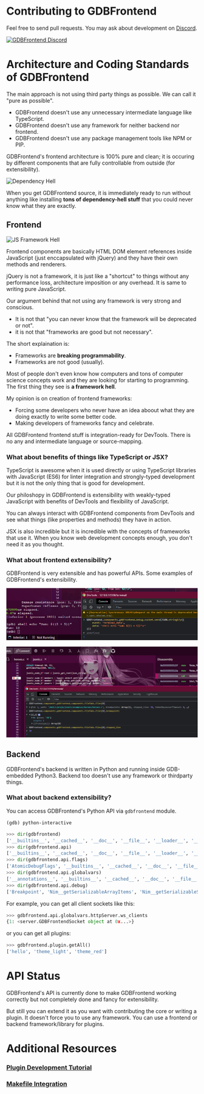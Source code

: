 # Contributing to GDBFrontend
Feel free to send pull requests. You may ask about development on [Discord](https://discord.gg/Vwyr9vrU).

[![GDBFrontend Discord](https://img.shields.io/discord/780821881783713813.svg?color=7289da&label=Discord&logo=discord&style=for-the-badge)](https://discord.gg/RyVY9MtB4S)

# Architecture and Coding Standards of GDBFrontend
The main approach is not using third party things as possible. We can call it "pure as possible".

* GDBFrontend doesn't use any unnecessary intermediate language like TypeScript.
* GDBFrontend doesn't use any framework for neither backend nor frontend.
* GDBFrontend doesn't use any package management tools like NPM or PIP.

GDBFrontend's frontend architecture is 100% pure and clean; it is occuring by different components
that are fully controllable from outside (for extensibility).

![Dependency Hell](https://i.imgur.com/28YtvNu.png)

When you get GDBFrontend source, it is immediately ready to run without anything like installing
**tons of dependency-hell stuff** that you could never know what they are exactly.

## Frontend
![JS Framework Hell](https://i.imgur.com/5R3MzSG.png)

Frontend components are basically HTML DOM element references inside JavaScript (just enccapsulated with jQuery)
and they have their own methods and renderers.

jQuery is not a framework, it is just like a "shortcut" to things without any performance loss, architecture imposition
or any overhead. It is same to writing pure JavaScript.

Our argument behind that not using any framework is very strong and conscious.

* It is not that "you can never know that the framework will be deprecated or not".
* it is not that "frameworks are good but not necessary".

The short explaination is:

* Frameworks are **breaking programmability**.
* Frameworks are not good (usually).

Most of people don't even know how computers and tons of computer science concepts work
and they are looking for starting to programming. The first thing they see is **a framework hell**.

My opinion is on creation of frontend frameworks:

* Forcing some developers who never have an idea aboout what they are doing exactly to write some better code.
* Making developers of frameworks fancy and celebrate.

All GDBFrontend frontend stuff is integration-ready for DevTools. There is no any and intermediate language or source-mapping.

### What about benefits of things like TypeScript or JSX?
TypeScript is awesome when it is used directly or using TypeScript libraries with JavaScript (ES6)
for linter integration and strongly-typed development but it is not the only thing that is good for development.

Our philoshopy in GDBFrontend is extensibility with weakly-typed JavaScript with benefits of DevTools and flexibility of JavaScript.

You can always interact with GDBFrontend components from DevTools and see what things (like properties and methods) they have in action.

JSX is also incredible but it is incredible with the concepts of frameworks that use it. When you know web development concepts enough,
you don't need it as you thought.

### What about frontend extensibility?
GDBFrontend is very extensible and has powerful APIs. Some examples of GDBFrontend's extensibility.

![](media/extensibility-1.png)

![](media/extensibility-2.png)

## Backend
GDBFrontend's backend is written in Python and running inside GDB-embedded Python3. Backend too doesn't use
any framework or thirdparty things.

### What about backend extensibility?
You can access GDBFrontend's Python API via `gdbfrontend` module.

```
(gdb) python-interactive
```

```python
>>> dir(gdbfrontend)
['__builtins__', '__cached__', '__doc__', '__file__', '__loader__', '__name__', '__package__', '__spec__', 'all_urls', 'api', 'commands', 'config', 'gdb', 'http_handler', 'http_server', 'importlib', 'os', 'plugin', 'settings', 'sys', 'thread', 'threading', 'urls', 'util', 'websocket']
>>> dir(gdbfrontend.api)
['__builtins__', '__cached__', '__doc__', '__file__', '__loader__', '__name__', '__package__', '__path__', '__spec__', 'collabration', 'debug', 'flags', 'globalvars', 'process', 'url']
>>> dir(gdbfrontend.api.flags)
['AtomicDebugFlags', '__builtins__', '__cached__', '__doc__', '__file__', '__loader__', '__name__', '__package__', '__spec__', 'threading']
>>> dir(gdbfrontend.api.globalvars)
['__annotations__', '__builtins__', '__cached__', '__doc__', '__file__', '__loader__', '__name__', '__package__', '__spec__', 'access', 'api', 'changed_registers', 'collabration_state', 'debugFlags', 'dont_emit_until_stop_or_exit', 'httpServer', 'http_server', 'inferior_run_times', 'init', 'is_enhanced_collabration', 'lock', 'multiprocessing', 'step_time', 'terminal_id', 'threading']
>>> dir(gdbfrontend.api.debug)
['Breakpoint', 'Nim__getSerializableArrayItems', 'Nim__getSerializableSequenceItems', 'Variable', '__builtins__', '__cached__', '__doc__', '__file__', '__loader__', '__name__', '__package__', '__spec__', 'addBreakpoint', 'api', 'attach', 'backTraceFrame', 'config', 'connect', 'cont', 'delBreakpoint', 'disassemble', 'disassembleFrame', 'execCommand', 'gdb', 'getBreakpoint', 'getBreakpoints', 'getFiles', 'getRegisters', 'getSerializableArrayItems', 'getSerializableStructMembers', 'getSerializableVectorItems', 'getSources', 'getState', 'getVariable', 'getVariableByExpression', 'getVariableInBlock', 'importlib', 'iterateAsmToRet', 'load', 'multiprocessing', 'os', 'pause', 're', 'resolveNonPointer', 'resolveTerminalType', 'resolveTypeTree', 'run', 'selectFrame', 'serializableRepresentation', 'serializableType', 'serializableTypeTree', 'setBreakpointCondition', 'setBreakpointEnabled', 'settings', 'signal', 'step', 'stepInstruction', 'stepOver', 'switchThread', 'sys', 'terminate', 'threadSafe', 'threading', 'time', 'traceback', 'util']
```

For example, you can get all client sockets like this:

```python
>>> gdbfrontend.api.globalvars.httpServer.ws_clients
{1: <server.GDBFrontendSocket object at 0x...>}
```

or you can get all plugins:

```python
>>> gdbfrontend.plugin.getAll()
['hello', 'theme_light', 'theme_red']
```

# API Status
GDBFrontend's API is currently done to make GDBFrontend working correctly but not completely done and fancy for extensibility.

But still you can extend it as you want with contributing the core or writing a plugin. It doesn't force you to use any framework.
You can use a frontend or backend framework/library for plugins.

# Additional Resources
### [Plugin Development Tutorial](https://rohanrhu.github.io/gdb-frontend/tutorials/plugin-development/)
### [Makefile Integration](https://rohanrhu.github.io/gdb-frontend/tutorials/makefile-integration/)